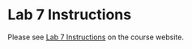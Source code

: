 # Lab 7 Instructions
Please see <a href="https://csci338.github.io/fall2024/assignments/lab07" target="_blank">Lab 7 Instructions</a> on the course website.
